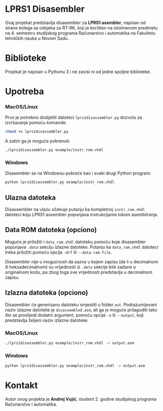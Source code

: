 # LPRS1 Disasembler

Ovaj projekat predstavlja disasembler za **LPRS1 asembler**, napisan od strane kolega sa odsjeka za RT-RK, koji je korišten na istoimenom predmetu na 4. semestru studijskog programa Računarstvo i automatika na Fakultetu tehničkih nauka u Novom Sadu.

# Biblioteke

Projekat je napisan u Pythonu 3 i ne zavisi ni od jedne spoljne biblioteke.

# Upotreba

### MacOS/Linux

Prvo je potrebno dodijeliti datoteci <code>lprs1disassembler.py</code> dozvolu za izvršavanje pomoću komande:<br>
```bash
chmod +x lprs1disassembler.py
```

A zatim ga je moguće pokrenuti:<br>
```bash
./lprs1disassembler.py example/instr_rom.vhdl
```

### Windows
Disasembler se na Windowsu pokreće kao i svaki drugi Python program:<br>
```bash
python lprs1disassembler.py example/instr_rom.vhdl
```

## Ulazna datoteka

Disassembler na ulazu očekuje putanju ka kompletnoj <code>instr_rom.vhdl</code> datoteci koju LPRS1 assembler popunjava instrukcijama tokom asembliranja.

## Data ROM datoteka (opciono)

Moguće je priložiti i <code>data_ram.vhdl</code> datoteku pomoću koje disasembler popunjava <code>.data</code> sekciju izlazne datoteke. Putanju ka <code>data_ram.vhdl</code> datoteci treba priložiti pomoću opcija <code>-drf</code> ili <code>--data-ram-file</code>.

Disasembler nije u mogućnosti da sazna u kojem zapisu (da li u decimalnom ili heksadecimalnom) su vrijednosti iz <code>.data</code> sekcije bile zadane u originalnom kodu, pa zbog toga sve vrijednosti predstavlja u decimalnom zapisu.

## Izlazna datoteka (opciono)
Disasembler će generisanu datoteku smjestiti u folder <code>out</code>. Podrazumijevani naziv izlazne datoteke je <code>disassembled.asm</code>, ali ga je moguće prilagoditi tako što se proslijedi dodatni argument, pomoću opcije <code>-o</code> ili <code>--output</code>, koji predstavlja željeni naziv izlazne datoteke.

### MacOS/Linux
```bash
./lprs1disassembler.py example/instr_rom.vhdl -o output.asm
```

### Windows
```bash
python lprs1disassembler.py example/instr_rom.vhdl -o output.asm
```

# Kontakt

Autor ovog projekta je **Andrej Vujić**, student 2. godine studijskog programa Računarstvo i automatika.
